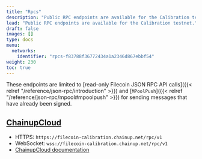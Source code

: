```yaml
---
title: "Rpcs"
description: "Public RPC endpoints are available for the Calibration testnet."
lead: "Public RPC endpoints are available for the Calibration testnet."
draft: false
images: []
type: docs
menu:
  networks:
    identifier: "rpcs-f83788f36772434a1a2346d867ebbf54"
weight: 230
toc: true
---
```


These endpoints are limited to [read-only Filecoin JSON RPC API calls]({{< relref "/reference/json-rpc/introduction" >}}) and [`MPoolPush`]({{< relref "/reference/json-rpc/mpool#mpoolpush" >}}) for sending messages that have already been signed.

## [ChainupCloud](https://cloud.chainup.com)

- HTTPS: `https://filecoin-calibration.chainup.net/rpc/v1`
- WebSocket: `wss://filecoin-calibration.chainup.net/rpc/v1`
- [ChainupCloud documentation](https://docs.chainupcloud.com/blockchain-api/filecoin/public-apis)
